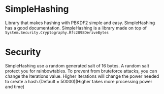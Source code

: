 # SimpleHashing
Library that makes hashing with PBKDF2 simple and easy.
SimpleHashing has a good documentation.
SimpleHashing is a library made on top of `System.Security.Cryptography.Rfc2898DeriveBytes`

# Security
SimpleHashing use a random generated salt of 16 bytes.
A random salt protect you for rainbowtables.
To prevent from bruteforce attacks, you can change the Iterations value.
Higher Iterations will change the power needed to create a hash.(Default = 50000)(Higher takes more processing power and time)
